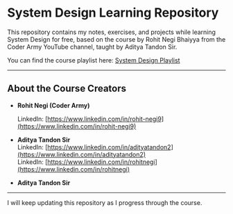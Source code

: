 # System Design Learning Repository

This repository contains my notes, exercises, and projects while learning System Design for free, based on the course by Rohit Negi Bhaiyya from the Coder Army YouTube channel, taught by Aditya Tandon Sir.

You can find the course playlist here: [System Design Playlist](https://www.youtube.com/watch?v=AK0hu0Zxua4&list=PLQEaRBV9gAFvzp6XhcNFpk1WdOcyVo9qT)

---

## About the Course Creators

- **Rohit Negi (Coder Army)**  

  LinkedIn: [https://www.linkedin.com/in/rohit-negi9](https://www.linkedin.com/in/rohit-negi9)  

- **Aditya Tandon Sir**  
  LinkedIn: [https://www.linkedin.com/in/adityatandon2](https://www.linkedin.com/in/adityatandon2)  
  LinkedIn: [https://www.linkedin.com/in/rohitnegi](https://www.linkedin.com/in/rohitnegi)  
 

- **Aditya Tandon Sir**  


---

I will keep updating this repository as I progress through the course.
